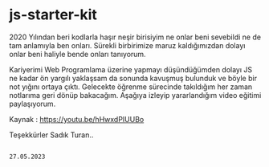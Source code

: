 # js-starter-kit

2020 Yılından beri kodlarla haşır neşir birisiyim ne onlar beni sevebildi ne de tam anlamıyla ben onları. 
Sürekli birbirimize maruz kaldığımızdan dolayı onlar beni haliyle bende onları tanıyorum. 

Kariyerimi Web Programlama üzerine yapmayı düşündüğümden dolayı JS ne kadar ön yargılı yaklaşsam da sonunda kavuşmuş bulunduk ve böyle bir not yığını ortaya çıktı.
Gelecekte öğrenme sürecinde takıldığım her zaman notlarıma geri dönüp bakacağım. Aşağıya izleyip yararlandığım video eğitimi paylaşıyorum.

Kaynak : https://youtu.be/hHwxdPIUUBo 

Teşekkürler Sadık Turan..

                                                                                                        27.05.2023
                                                                                                      
